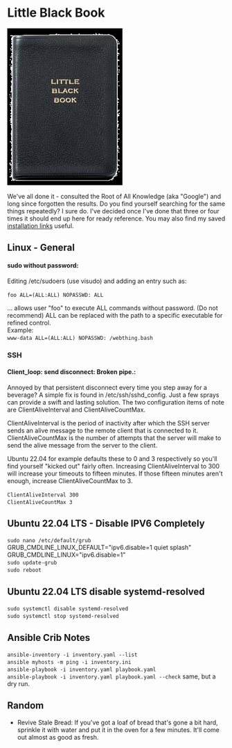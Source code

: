 # Little Black Book
![Little Black Book](images/little_black_book.png)

We've all done it - consulted the Root of All Knowledge (aka "Google") and long since forgotten the results. 
Do you find yourself searching for the same things repeatedly? I sure do. I've decided once I've done that three or four times it should end up here for ready reference.  You may also find my saved [installation links](install_links.md) useful.

## Linux - General
#### sudo without password:<br>
Editing /etc/sudoers (use visudo) and adding an entry 
such as:<p>
`foo ALL=(ALL:ALL) NOPASSWD: ALL`<br>

... allows user "foo" to execute ALL commands without password. (Do not recommend) ALL can be replaced with the path to a specific executable for refined control.<br>
Example:<br>
`www-data ALL=(ALL:ALL) NOPASSWD: /webthing.bash`

### SSH
#### Client_loop: send disconnect: Broken pipe.: <br>
Annoyed by that persistent disconnect every time you step away for a beverage? A simple fix is found in /etc/ssh/sshd_config. Just a few sprays can provide a swift and lasting solution. The two configuration items of note are ClientAliveInterval and ClientAliveCountMax.<p>

ClientAliveInterval is the period of inactivity after which the SSH server sends an alive message to the remote client that is connected to it. ClientAliveCountMax is the number of attempts that the server will make to send the alive message from the server to the client.<p>

Ubuntu 22.04 for example defaults these to 0 and 3 respectively so you'll find yourself "kicked out" fairly often. Increasing ClientAliveInterval to 300 will increase your timeouts to fifteen minutes.  If those fifteen minutes aren't enough, increase ClientAliveCountMax to 3.<p>
`ClientAliveInterval 300`<br>
`ClientAliveCountMax 3`

## Ubuntu 22.04 LTS - Disable IPV6 Completely
`sudo nano /etc/default/grub`<br>
GRUB_CMDLINE_LINUX_DEFAULT="ipv6.disable=1 quiet splash"<br>
GRUB_CMDLINE_LINUX="ipv6.disable=1"<br>
`sudo update-grub`<br>
`sudo reboot`<br>

## Ubuntu 22.04 LTS disable systemd-resolved
`sudo systemctl disable systemd-resolved`<br>
`sudo systemctl stop systemd-resolved`

## Ansible Crib Notes
`ansible-inventory -i inventory.yaml --list`<br>
`ansible myhosts -m ping -i inventory.ini`<br>
`ansible-playbook -i inventory.yaml playbook.yaml`<br>
`ansible-playbook -i inventory.yaml playbook.yaml --check`  same, but a dry run. 


## Random
- Revive Stale Bread: 
If you've got a loaf of bread that's gone a bit hard, sprinkle it with water and put it in the oven for a few minutes. It'll come out almost as good as fresh.
